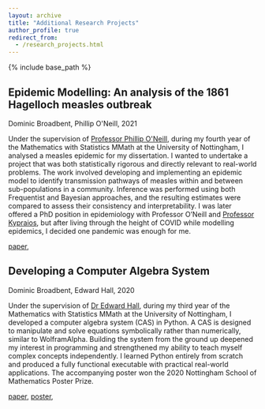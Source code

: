 ```yaml
---
layout: archive
title: "Additional Research Projects"
author_profile: true
redirect_from:
  - /research_projects.html
---
```



{% include base_path %}

## Epidemic Modelling: An analysis of the 1861 Hagelloch measles outbreak
Dominic Broadbent, Phillip O'Neill, 2021

Under the supervision of [Professor Phillip O'Neill](https://www.nottingham.ac.uk/mathematics/people/philip.oneill), during my fourth year of the Mathematics with Statistics MMath at the University of Nottingham, I analysed a measles epidemic for my dissertation. I wanted to undertake a project that was both statistically rigorous and directly relevant to real-world problems. The work involved developing and implementing an epidemic model to identify transmission pathways of measles within and between sub-populations in a community. Inference was performed using both Frequentist and Bayesian approaches, and the resulting estimates were compared to assess their consistency and interpretability. I was later offered a PhD position in epidemiology with Professor O’Neill and [Professor Kypraios](https://www.nottingham.ac.uk/mathematics/people/theodore.kypraios), but after living through the height of COVID while modelling epidemics, I decided one pandemic was enough for me.

[paper](/files/epidemic_paper.pdf),

## Developing a Computer Algebra System
Dominic Broadbent, Edward Hall, 2020

Under the supervision of [Dr Edward Hall](https://www.nottingham.ac.uk/mathematics/people/edward.hall), during my third year of the Mathematics with Statistics MMath at the University of Nottingham, I developed a computer algebra system (CAS) in Python. A CAS is designed to manipulate and solve equations symbolically rather than numerically, similar to WolframAlpha. Building the system from the ground up deepened my interest in programming and strengthened my ability to teach myself complex concepts independently. I learned Python entirely from scratch and produced a fully functional executable with practical real-world applications. The accompanying poster won the 2020 Nottingham School of Mathematics Poster Prize. 

[paper](/files/cas_paper.pdf),
[poster](/files/cas_poster.pdf),
